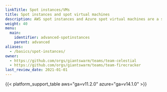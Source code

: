 ```yaml
---
linkTitle: Spot instances/VMs
title: Spot instances and spot virtual machines
description: AWS spot instances and Azure spot virtual machines are a simple way to save on compute cost, if your use case permits it. Here you find documentation for using them with Giant Swarm Kubernetes clusters.
weight: 40
menu:
  main:
    identifier: advanced-spotinstances
    parent: advanced
aliases:
  - /basics/spot-instances/
owner:
  - https://github.com/orgs/giantswarm/teams/team-celestial
  - https://github.com/orgs/giantswarm/teams/team-firecracker
last_review_date: 2021-01-01
---
```


{{< platform_support_table aws="ga=v11.2.0" azure="ga=v14.1.0" >}}
